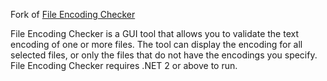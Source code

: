 Fork of [File Encoding Checker](https://encodingchecker.codeplex.com/)

File Encoding Checker is a GUI tool that allows you to validate the text encoding of one or more files. The tool can display the encoding for all selected files, or only the files that do not have the encodings you specify.
File Encoding Checker requires .NET 2 or above to run.

